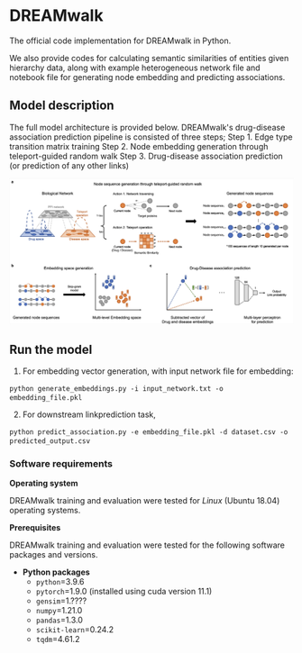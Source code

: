 # DREAMwalk
The official code implementation for DREAMwalk in Python.

We also provide codes for calculating semantic similarities of entities given hierarchy data, along with example heterogeneous network file and notebook file for generating node embedding and predicting associations.

## Model description

The full model architecture is provided below. DREAMwalk's drug-disease association prediction pipeline is consisted of three steps;
Step 1. Edge type transition matrix training
Step 2. Node embedding generation through teleport-guided random walk
Step 3. Drug-disease association prediction (or prediction of any other links)

![model1](img/model_overview.png)

## Run the model
1. For embedding vector generation, with input network file for embedding:
```
python generate_embeddings.py -i input_network.txt -o embedding_file.pkl
```

2. For downstream linkprediction task, 
```
python predict_association.py -e embedding_file.pkl -d dataset.csv -o predicted_output.csv
```

### Software requirements

**Operating system**

DREAMwalk training and evaluation were tested for *Linux* (Ubuntu 18.04) operating systems.

**Prerequisites**

DREAMwalk training and evaluation were tested for the following software packages and versions.

- **Python packages**
  - `python`=3.9.6
  - `pytorch`=1.9.0 (installed using cuda version 11.1)
  - `gensim`=1.????
  - `numpy`=1.21.0
  - `pandas`=1.3.0
  - `scikit-learn`=0.24.2
  - `tqdm`=4.61.2
